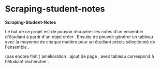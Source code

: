# Scraping-student-notes

__Scraping-Student-Notes__

Le but de ce projet est de pouvoir récupérer les notes d'un ensemble d'étudiant à partir d'un objet créer . 
Ensuite de pouvoir générer un tableau avec la moyenne de chaque matière pour un étudiant précis sélectionné de l'ensemble .

(pas encore finit )
amélioration : ajout de page , avec tableau correspond à l'étudiant rechercher .
